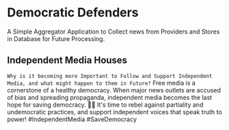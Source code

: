# Democratic Defenders
A Simple Aggregator Application to Collect news from Providers and Stores in Database for Future Processing.

## Independent Media Houses
```Why is it becoming more Important to Follow and Support Independent Media, and what might happen to them in Future?```
Free media is a cornerstone of a healthy democracy. When major news outlets are accused of bias and spreading propaganda, independent media becomes the last hope for saving democracy. 📰💥 It's time to rebel against partiality and undemocratic practices, and support independent voices that speak truth to power! #IndependentMedia #SaveDemocracy
